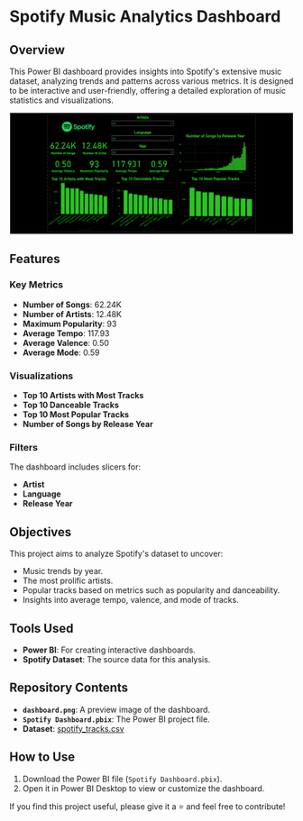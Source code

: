 # Spotify Music Analytics Dashboard

## Overview
This Power BI dashboard provides insights into Spotify's extensive music dataset, analyzing trends and patterns across various metrics. It is designed to be interactive and user-friendly, offering a detailed exploration of music statistics and visualizations.

![Dashboard Preview](./Dashboard.png)

## Features

### Key Metrics
- **Number of Songs**: 62.24K
- **Number of Artists**: 12.48K
- **Maximum Popularity**: 93
- **Average Tempo**: 117.93
- **Average Valence**: 0.50
- **Average Mode**: 0.59

### Visualizations
- **Top 10 Artists with Most Tracks**
- **Top 10 Danceable Tracks**
- **Top 10 Most Popular Tracks**
- **Number of Songs by Release Year**

### Filters
The dashboard includes slicers for:
- **Artist**
- **Language**
- **Release Year**

## Objectives
This project aims to analyze Spotify's dataset to uncover:
- Music trends by year.
- The most prolific artists.
- Popular tracks based on metrics such as popularity and danceability.
- Insights into average tempo, valence, and mode of tracks.

## Tools Used
- **Power BI**: For creating interactive dashboards.
- **Spotify Dataset**: The source data for this analysis.

## Repository Contents
- **`dashboard.png`**: A preview image of the dashboard.
- **`Spotify Dashboard.pbix`**: The Power BI project file.
- **Dataset**: [spotify_tracks.csv](./spotify_tracks.csv)

## How to Use
1. Download the Power BI file (`Spotify Dashboard.pbix`).
2. Open it in Power BI Desktop to view or customize the dashboard.

If you find this project useful, please give it a ⭐ and feel free to contribute!
